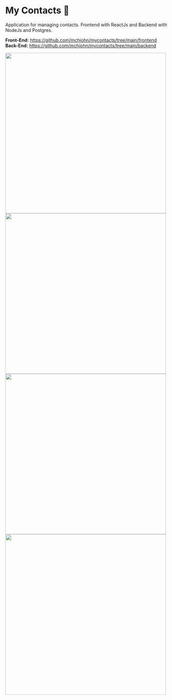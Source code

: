 
# My Contacts 📱

Application for managing contacts. Frontend with ReactJs and Backend with NodeJs and Postgres.

**Front-End:** https://github.com/mchjohn/mycontacts/tree/main/frontend
**Back-End:** https://github.com/mchjohn/mycontacts/tree/main/backend


<img src="https://res.cloudinary.com/sk84all/image/upload/v1672407351/GitHub%20Projects/MyContacts/home-mycontacts_sk1mdf.png" width="500px" />

<img src="https://res.cloudinary.com/sk84all/image/upload/v1672407344/GitHub%20Projects/MyContacts/edit-toast-mycontacts_gns7t8.png" width="500px" />

<img src="https://res.cloudinary.com/sk84all/image/upload/v1672407357/GitHub%20Projects/MyContacts/register-mycontacts_rwihkp.png" width="500px" />

<img src="https://res.cloudinary.com/sk84all/image/upload/v1672407335/GitHub%20Projects/MyContacts/delete-modal-mycontacts_ntx5m0.png" width="500px" />